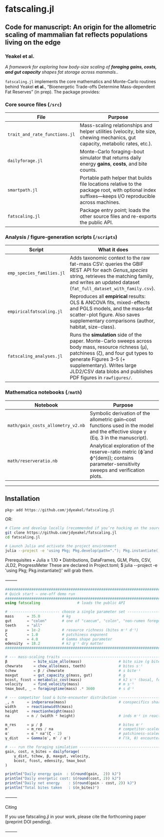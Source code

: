 # fatscaling.jl
## Code for manuscript: An origin for the allometric scaling of mammalian fat reflects populations living on the edge  
### Yeakel et al.  

*A framework for exploring how body-size scaling of **foraging gains, costs, and gut capacity** shapes fat storage across mammals.*. 

`fatscaling.jl` implements the core mathematics and Monte-Carlo routines behind Yeakel **et al.**, “Bioenergetic Trade-offs Determine Mass-dependent Fat Reserves” (in prep).  The package provides:  

### Core source files (`/src`)

| File | Purpose |
|------|---------|
| `trait_and_rate_functions.jl` | Mass-scaling relationships and helper utilities (velocity, bite size, chewing mechanics, gut capacity, metabolic rates, etc.). |
| `dailyforage.jl` | Monte-Carlo foraging-bout simulator that returns daily energy **gains**, **costs**, and bite counts. |
| `smartpath.jl` | Portable path helper that builds file locations relative to the package root, with optional index suffixes—keeps I/O reproducible across machines. |
| `fatscaling.jl` | Package entry point; loads the other source files and re-exports the public API. |

<!-- Scripts table will be added once analysis notebooks are finalized -->

### Analysis / figure-generation scripts (`/scripts`)

| Script | What it does |
|--------|--------------|
| `emp_species_families.jl` | Adds taxonomic context to the raw fat-mass CSV: queries the GBIF REST API for each *Genus_species* string, retrieves the matching family, and writes an updated dataset (`fat_full_dataset_with_family.csv`). |
| `empiricalfatscaling.jl` | Reproduces all **empirical** results: OLS & ANCOVA fits, mixed-effects and PGLS models, and the mass–fat scatter-plot figure. Also saves supplementary comparisons (author, habitat, size-class). |
| `fatscaling_analyses.jl` | Runs the **simulation** side of the paper. Monte-Carlo sweeps across body mass, resource richness (μ), patchiness (ζ), and four gut types to generate Figures 3–5 (+ supplementary). Writes large JLD2/CSV data blobs and publishes PDF figures in `rawfigures/`. |

### Mathematica notebooks (`/math`)

| Notebook | Purpose |
|----------|---------|
| `math/gain_costs_allometry_v2.nb` | Symbolic derivation of the allometric gain–cost functions used in the model and the effective slope γ (Eq. 3 in the manuscript). |
| `math/reserveratio.nb` | Analytical exploration of the reserve-ratio metric (ϕ̂ and ϕ^{dem}); contains parameter-sensitivity sweeps and verification plots. |


---

## Installation
```julia
pkg> add https://github.com/jdyeakel/fatscaling.jl
```

OR:  
```bash
# Clone and develop locally (recommended if you’re hacking on the source)
git clone https://github.com/jdyeakel/fatscaling.jl
cd fatscaling.jl

# Launch Julia and activate the project environment
julia --project -e 'using Pkg; Pkg.develop(path="."); Pkg.instantiate()'
```

Prerequisites
	•	Julia ≥ 1.10
	•	Distributions, DataFrames, GLM, Plots, CSV, JLD2, ProgressMeter
These are declared in Project.toml; $ julia --project -e 'using Pkg; Pkg.instantiate()' will grab them.

⸻

```julia
###############################################################################
# Quick start – one-off demo run
###############################################################################
using fatscaling                 # loads the public API

# ----------------------- choose a single parameter set -----------------------
mass      = 35.0          # kg
gut       = "colon"       # one of "caecum", "colon", "non-rumen foregut", "rumen foregut"
teeth     = "all"
μ         = 1e-2          # resource richness (bites m⁻² d⁻¹)
ζ         = 1.0           # patchiness exponent
α         = 4.0           # Gamma shape parameter
edensity  = 18.2          # kJ g⁻¹ dry matter
###############################################################################

# --- mass-scaling traits -----------------------------------------------------
β            = bite_size_allo(mass)                 # bite size (g bite⁻¹)
chewrate     = chew_allo(mass, teeth)               # bites s⁻¹
tchew        = β / chewrate                         # s bite⁻¹
maxgut       = gut_capacity_g(mass, gut)            # g
bcost, fcost = metabolic_cost(mass)                 # kJ s⁻¹ (basal, foraging)
velocity     = find_velocity(mass)                  # m s⁻¹
tmax_bout, _ = foragingtime(mass) .* 3600           # s d⁻¹

# --- competitor load & bite-encounter distribution ---------------------------
_, n      = indperarea(mass)                        # conspecifics sharing patch
width     = reactionwidth(mass)
height    = reactionheight(mass)
na        = n / (width * height)                    # inds m⁻² in reaction plane

m_res     = μ / β                                   # bites m⁻²
m′        = m_res / na                              # competitor-scaled bite density
α′        = α * na^(ζ - 2)                          # patchiness-scaled shape
γ_dist    = Gamma(α′, m′ / α′)                      # Γ(k, θ) encounter distribution

# --- run the foraging simulation --------------------------------------------
gain, cost, n_bites = dailyforage(
    γ_dist, tchew, β, maxgut, velocity,
    bcost, fcost, edensity, tmax_bout
)

println("Daily energy gain  : $(round(gain,  2)) kJ")
println("Daily energetic cost: $(round(cost, 2)) kJ")
println("Daily net energy    : $(round(gain - cost, 2)) kJ")
println("Total bites taken   : $(n_bites)")
```



⸻

Citing

If you use fatscaling.jl in your work, please cite the forthcoming paper (preprint DOI pending).  


⸻


